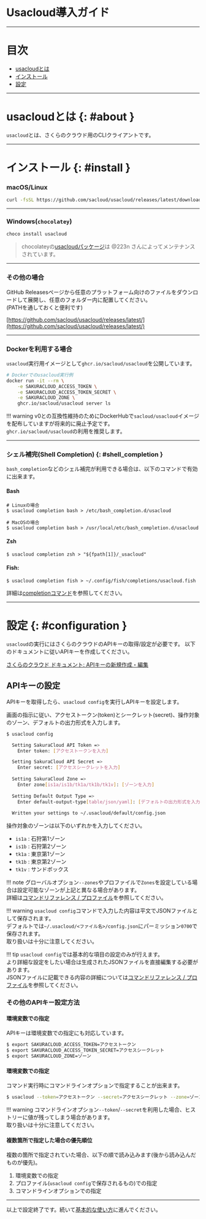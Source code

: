 # Usacloud導入ガイド

---

# 目次

  * [usacloudとは](#about)
  * [インストール](#install)
  * [設定](#configuration)

---

# usacloudとは {: #about }

`usacloud`とは、さくらのクラウド用のCLIクライアントです。  

---

# インストール {: #install }

### macOS/Linux

```bash
curl -fsSL https://github.com/sacloud/usacloud/releases/latest/download/install.sh | bash
```

---

### Windows(`chocolatey`)

```bash
choco install usacloud
```

> chocolateyの[usacloudパッケージ](https://chocolatey.org/packages/usacloud)は @223n さんによってメンテナンスされています。

---

### その他の場合

GitHub Releasesページから任意のプラットフォーム向けのファイルをダウンロードして展開し、任意のフォルダー内に配置してください。  
(PATHを通しておくと便利です)

[https://github.com/sacloud/usacloud/releases/latest/](https://github.com/sacloud/usacloud/releases/latest/)

---

### Dockerを利用する場合

`usacloud`実行用イメージとして`ghcr.io/sacloud/usacloud`を公開しています。

```bash
# Dockerでのusacloud実行例
docker run -it --rm \
    -e SAKURACLOUD_ACCESS_TOKEN \
    -e SAKURACLOUD_ACCESS_TOKEN_SECRET \
    -e SAKURACLOUD_ZONE \
    ghcr.io/sacloud/usacloud server ls
```

!!! warning
    v0との互換性維持のためにDockerHubで`sacloud/usacloud`イメージを配布していますが将来的に廃止予定です。  
    `ghcr.io/sacloud/usacloud`の利用を推奨します。


---

### シェル補完(Shell Completion) {: #shell_completion }

`bash_completion`などのシェル補完が利用できる場合は、以下のコマンドで有効に出来ます。

#### Bash

    # Linuxの場合
    $ usacloud completion bash > /etc/bash_completion.d/usacloud

    # MacOSの場合
    $ usacloud completion bash > /usr/local/etc/bash_completion.d/usacloud

#### Zsh

    $ usacloud completion zsh > "${fpath[1]}/_usacloud"

#### Fish:

    $ usacloud completion fish > ~/.config/fish/completions/usacloud.fish

詳細は[completionコマンド](../../guides/completion)を参照してください。

---


# 設定 {: #configuration }

`usacloud`の実行にはさくらのクラウドのAPIキーの取得/設定が必要です。
以下のドキュメントに従いAPIキーを作成してください。

[さくらのクラウド ドキュメント: APIキーの新規作成・編集](https://manual.sakura.ad.jp/cloud/api/apikey.html#id3)


## APIキーの設定

APIキーを取得したら、`usacloud config`を実行しAPIキーを設定します。

画面の指示に従い、アクセストークン(token)とシークレット(secret)、操作対象のゾーン、デフォルトの出力形式を入力します。

```bash
$ usacloud config

  Setting SakuraCloud API Token => 
  	Enter token: [アクセストークンを入力]

  Setting SakuraCloud API Secret => 
  	Enter secret: [アクセスシークレットを入力]
    	
  Setting SakuraCloud Zone => 
  	Enter zone[is1a/is1b/tk1a/tk1b/tk1v]: [ゾーンを入力]
  
  Setting Default Output Type => 
	Enter default-output-type[table/json/yaml]: [デフォルトの出力形式を入力]
	
  Written your settings to ~/.usacloud/default/config.json
```

操作対象のゾーンは以下のいずれかを入力してください。

  * `is1a` : 石狩第1ゾーン
  * `is1b` : 石狩第2ゾーン
  * `tk1a` : 東京第1ゾーン
  * `tk1b` : 東京第2ゾーン
  * `tk1v` : サンドボックス

!!! note
    グローバルオプション`--zones`やプロファイルで`Zones`を設定している場合は設定可能なゾーンが上記と異なる場合があります。  
    詳細は[コマンドリファレンス / プロファイル](../commands/profile)を参照してください。
  
!!! warning
    `usacloud config`コマンドで入力した内容は平文でJSONファイルとして保存されます。  
    デフォルトでは`~/.usacloud/<ファイル名>/config.json`にパーミッション`0700`で保存されます。  
    取り扱いは十分に注意してください。

!!! tip
    `usacloud config`では基本的な項目の設定のみが行えます。  
    より詳細な設定をしたい場合は生成されたJSONファイルを直接編集する必要があります。  
    JSONファイルに記載できる内容の詳細については[コマンドリファレンス / プロファイル](../commands/profile)を参照してください。

### その他のAPIキー設定方法

#### 環境変数での指定

APIキーは環境変数での指定にも対応しています。

```bash
$ export SAKURACLOUD_ACCESS_TOKEN=アクセストークン
$ export SAKURACLOUD_ACCESS_TOKEN_SECRET=アクセスシークレット
$ export SAKURACLOUD_ZONE=ゾーン
```

#### 環境変数での指定

コマンド実行時にコマンドラインオプションで指定することが出来ます。

```bash
$ usacloud --token=アクセストークン --secret=アクセスシークレット --zone=ゾーン server ls
```

!!! warning
    コマンドラインオプション`--token`/`--secret`を利用した場合、ヒストリーに値が残ってしまう場合があります。  
    取り扱いは十分に注意してください。

#### 複数箇所で指定した場合の優先順位

複数の箇所で指定されていた場合、以下の順で読み込みます(後から読み込んだものが優先)。

1. 環境変数での指定
2. プロファイル(`usacloud config`で保存されるもの)での指定
3. コマンドラインオプションでの指定

--- 

以上で設定終了です。続いて[基本的な使い方](../guides/basic_usage.md)に進んでください。
